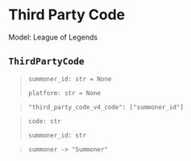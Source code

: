 # Third Party Code
Model: League of Legends

## `ThirdPartyCode` <Badge text="Pyot Core" vertical="middle"/> <Badge text="GET" vertical="middle"/>
>`summoner_id: str = None` <Badge text="param" type="warning" vertical="middle"/>
>
>`platform: str = None` <Badge text="param" type="warning" vertical="middle"/>

>`"third_party_code_v4_code": ["summoner_id"]` <Badge text="endpoint" type="error" vertical="middle"/>

>`code: str`
>
>`summoner_id: str`

>`summoner -> "Summoner"` <Badge text="bridge" type="error" vertical="middle"/>